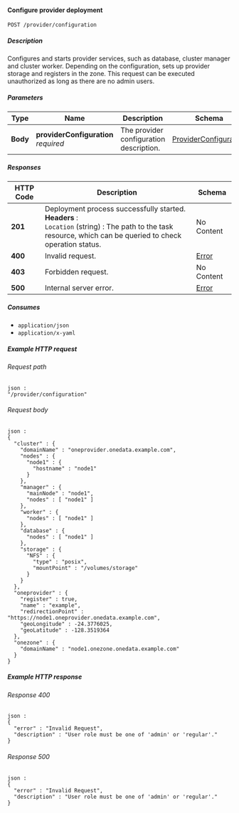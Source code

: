
<a name="configure_provider"></a>
#### Configure provider deployment
```
POST /provider/configuration
```


##### Description
Configures and starts provider services, such as database, cluster manager and cluster worker. Depending on the configuration, sets up provider storage and registers in the zone.
This request can be executed unauthorized as long as there are no admin users.


##### Parameters

|Type|Name|Description|Schema|Default|
|---|---|---|---|---|
|**Body**|**providerConfiguration**  <br>*required*|The provider configuration description.|[ProviderConfiguration](../definitions/ProviderConfiguration.md#providerconfiguration)|--|


##### Responses

|HTTP Code|Description|Schema|
|---|---|---|
|**201**|Deployment process successfully started.  <br>**Headers** :   <br>`Location` (string) : The path to the task resource, which can be queried to check operation status.|No Content|
|**400**|Invalid request.|[Error](../definitions/Error.md#error)|
|**403**|Forbidden request.|No Content|
|**500**|Internal server error.|[Error](../definitions/Error.md#error)|


##### Consumes

* `application/json`
* `application/x-yaml`


##### Example HTTP request

###### Request path
```
json :
"/provider/configuration"
```


###### Request body
```
json :
{
  "cluster" : {
    "domainName" : "oneprovider.onedata.example.com",
    "nodes" : {
      "node1" : {
        "hostname" : "node1"
      }
    },
    "manager" : {
      "mainNode" : "node1",
      "nodes" : [ "node1" ]
    },
    "worker" : {
      "nodes" : [ "node1" ]
    },
    "database" : {
      "nodes" : [ "node1" ]
    },
    "storage" : {
      "NFS" : {
        "type" : "posix",
        "mountPoint" : "/volumes/storage"
      }
    }
  },
  "oneprovider" : {
    "register" : true,
    "name" : "example",
    "redirectionPoint" : "https://node1.oneprovider.onedata.example.com",
    "geoLongitude" : -24.3776025,
    "geoLatitude" : -128.3519364
  },
  "onezone" : {
    "domainName" : "node1.onezone.onedata.example.com"
  }
}
```


##### Example HTTP response

###### Response 400
```
json :
{
  "error" : "Invalid Request",
  "description" : "User role must be one of 'admin' or 'regular'."
}
```


###### Response 500
```
json :
{
  "error" : "Invalid Request",
  "description" : "User role must be one of 'admin' or 'regular'."
}
```




